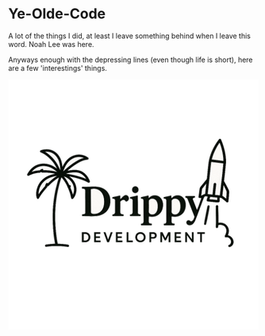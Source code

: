 # Ye-Olde-Code
A lot of the things I did, at least I leave something behind when I leave this word. Noah Lee was here.


Anyways enough with the depressing lines (even though life is short), here are a few 'interestings' things.

![alt text](https://raw.githubusercontent.com/THE1tsdr1ppy/Ye-Olde-Code/refs/heads/main/DD1024.png)
